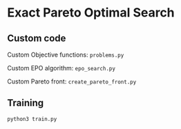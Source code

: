 # Exact Pareto Optimal Search
## Custom code
Custom Objective functions: `problems.py`

Custom EPO algorithm: `epo_search.py`

Custom Pareto front: `create_pareto_front.py`

## Training
```
python3 train.py
```
